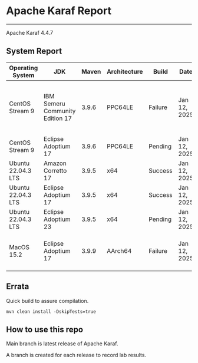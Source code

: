 # Apache Karaf Report
--- 

Apache Karaf 4.4.7

## System Report

| Operating System    | JDK       | Maven | Architecture | Build | Date  | Notes |
|---------------------|-----------|-------|--------------|-------|-------|-------|
| CentOS Stream 9     | IBM Semeru Community Edition 17   | 3.9.6 | PPC64LE      | Failure | Jan 12, 2025 | On Full build we see LdapPoolingTest.keystore:66 » NoSuchProvider no such provider: IBMJSSE2. Test failures in JAAS :: Modules, Features Standard, and Integration Tests. |
| CentOS Stream 9     | Eclipse Adoptium 17   | 3.9.6 | PPC64LE      | Pending | Jan 12, 2025 |  |
| Ubuntu 22.04.3 LTS  | Amazon Corretto 17   | 3.9.5 | x64      | Success | Jan 12, 2025 | CamelExampleTests had a timeout. |
| Ubuntu 22.04.3 LTS  | Eclipse Adoptium 17   | 3.9.5 | x64      | Success | Jan 12, 2025 | CamelExampleTests had a timeout. |
| Ubuntu 22.04.3 LTS  | Eclipse Adoptium 23   | 3.9.5 | x64      | Pending | Jan 12, 2025 | |
| MacOS 15.2  | Eclipse Adoptium 17   | 3.9.9 | AArch64      | Failure | Jan 12, 2025 | On full build we see numerous unit test failures. MainLock, CamelExampleTests, and JpaExampleTest |



## Errata


Quick build to assure compilation. 
```
mvn clean install -DskipTests=true
```

## How to use this repo

Main branch is latest release of Apache Karaf.

A branch is created for each release to record lab results.
